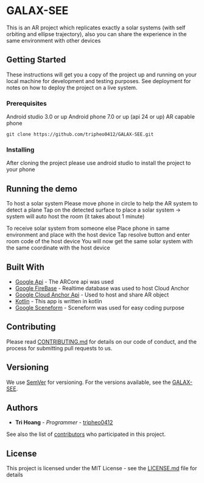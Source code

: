 # GALAX-SEE

This is an AR project which replicates exactly a solar systems (with self orbiting and ellipse trajectory), also you can share the experience in the same environment with other devices

## Getting Started

These instructions will get you a copy of the project up and running on your local machine for development and testing purposes. See deployment for notes on how to deploy the project on a live system.

### Prerequisites

Android studio 3.0 or up
Android phone 7.0 or up (api 24 or up)
AR capable phone
```
git clone https://github.com/tripheo0412/GALAX-SEE.git
```

### Installing

After cloning the project please use android studio to install the project to your phone

## Running the demo
To host a solar system
Please move phone in circle to help the AR system to detect a plane
Tap on the detected surface to place a solar system -> system will auto host the room (it takes about 1 minute)

To receive solar system from someone else
Place phone in same environment and place with the host device
Tap resolve button and enter room code of the host device
You will now get the same solar system with the same coordinate with the host device

## Built With

* [Google Api](https://console.cloud.google.com/) - The ARCore api was used
* [Google FireBase](https://firebase.google.com/) - Realtime database was used to host Cloud Anchor
* [Google Cloud Anchor Api](https://developers.google.com/ar/develop/java/cloud-anchors/overview-android) - Used to host and share AR object
* [Kotlin](https://github.com/JetBrains/kotlin) - This app is written in kotlin
* [Google Sceneform](https://developers.google.com/ar/develop/java/sceneform/) - Sceneform was used for easy coding purpose


## Contributing

Please read [CONTRIBUTING.md](https://gist.github.com/PurpleBooth/b24679402957c63ec426) for details on our code of conduct, and the process for submitting pull requests to us.

## Versioning

We use [SemVer](http://semver.org/) for versioning. For the versions available, see the [GALAX-SEE](https://github.com/tripheo0412/GALAX-SEE). 

## Authors

* **Tri Hoang** - *Programmer* - [tripheo0412](https://github.com/tripheo0412/)

See also the list of [contributors](https://github.com/tripheo0412/GALAX-SEE/contributors) who participated in this project.

## License

This project is licensed under the MIT License - see the [LICENSE.md](LICENSE.md) file for details

